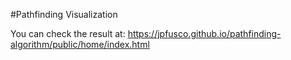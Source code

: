 #Pathfinding Visualization

You can check the result at: https://jpfusco.github.io/pathfinding-algorithm/public/home/index.html